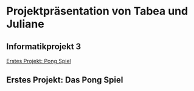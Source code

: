 # <a name="Inhaltsverzeichnis"></a> Projektpräsentation von Tabea und Juliane

## Informatikprojekt 3

[Erstes Projekt: Pong Spiel](#1)

## <a name="1"></a>Erstes Projekt: Das Pong Spiel

